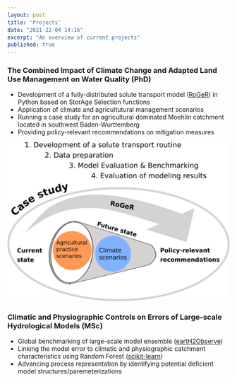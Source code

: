 ```yaml
---
layout: post
title: 'Projects'
date: "2021-22-04 14:16"
excerpt: "An overview of current projects"
published: true
---
```

### The Combined Impact of Climate Change and Adapted Land Use Management on Water Quality (PhD)
- Development of a fully-distributed solute transport model ([RoGeR](http://www.hydrology.uni-freiburg.de/roger/)) in Python based on StorAge Selection functions
- Application of climate and agricultutural management scenarios
- Running a case study for an agricultural dominated Moehlin catchment located in southwest Baden-Wurttemberg
- Providing policy-relevant recommendations on mitigation measures

![Graphical Abstract](/img/graphical_abstract.png)

### Climatic and Physiographic Controls on Errors of Large-scale Hydrological Models (MSc)
- Global benchmarking of large-scale model ensemble ([eartH2Observe](https://wci.earth2observe.eu/portal/))
- Linking the model error to climatic and physiographic catchment characteristics using Random Forest ([scikit-learn](https://scikit-learn.org/stable/))
- Advancing process representation by identifying potential deficient model structures/paremeterizations
